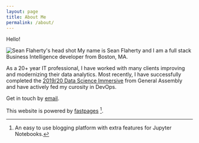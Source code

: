 ```yaml
---
layout: page
title: About Me
permalink: /about/
---
```


Hello!

![Sean Flaherty's head shot]({{site.baseurl}}/images/me_pxpro.png#right)
My name is Sean Flaherty and I am a full stack Business Intelligence developer from Boston, MA. 

As a 20+ year IT professional, I have worked with many clients improving and modernizing their data analytics. Most recently, I have successfully completed the [2019/20 Data Science Immersive](https://generalassemb.ly/education/data-science-immersive/boston) from General Assembly and have actively fed my curosity in DevOps. 


Get in touch by [email](https://app.99inbound.com/f/61e3b206-ec85-4730-abd5-6590b9c9d238).


This website is powered by [fastpages](https://github.com/fastai/fastpages) [^1].



[^1]:An easy to use blogging platform with extra features for Jupyter Notebooks.
